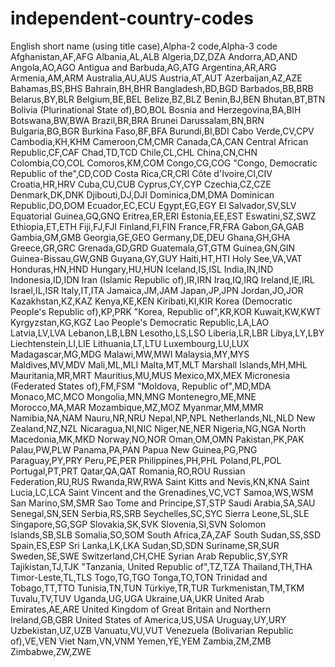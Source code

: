 # independent-country-codes

English short name (using title case),Alpha-2 code,Alpha-3 code
Afghanistan,AF,AFG
Albania,AL,ALB
Algeria,DZ,DZA
Andorra,AD,AND
Angola,AO,AGO
Antigua and Barbuda,AG,ATG
Argentina,AR,ARG
Armenia,AM,ARM
Australia,AU,AUS
Austria,AT,AUT
Azerbaijan,AZ,AZE
Bahamas,BS,BHS
Bahrain,BH,BHR
Bangladesh,BD,BGD
Barbados,BB,BRB
Belarus,BY,BLR
Belgium,BE,BEL
Belize,BZ,BLZ
Benin,BJ,BEN
Bhutan,BT,BTN
Bolivia (Plurinational State of),BO,BOL
Bosnia and Herzegovina,BA,BIH
Botswana,BW,BWA
Brazil,BR,BRA
Brunei Darussalam,BN,BRN
Bulgaria,BG,BGR
Burkina Faso,BF,BFA
Burundi,BI,BDI
Cabo Verde,CV,CPV
Cambodia,KH,KHM
Cameroon,CM,CMR
Canada,CA,CAN
Central African Republic,CF,CAF
Chad,TD,TCD
Chile,CL,CHL
China,CN,CHN
Colombia,CO,COL
Comoros,KM,COM
Congo,CG,COG
"Congo, Democratic Republic of the",CD,COD
Costa Rica,CR,CRI
Côte d'Ivoire,CI,CIV
Croatia,HR,HRV
Cuba,CU,CUB
Cyprus,CY,CYP
Czechia,CZ,CZE
Denmark,DK,DNK
Djibouti,DJ,DJI
Dominica,DM,DMA
Dominican Republic,DO,DOM
Ecuador,EC,ECU
Egypt,EG,EGY
El Salvador,SV,SLV
Equatorial Guinea,GQ,GNQ
Eritrea,ER,ERI
Estonia,EE,EST
Eswatini,SZ,SWZ
Ethiopia,ET,ETH
Fiji,FJ,FJI
Finland,FI,FIN
France,FR,FRA
Gabon,GA,GAB
Gambia,GM,GMB
Georgia,GE,GEO
Germany,DE,DEU
Ghana,GH,GHA
Greece,GR,GRC
Grenada,GD,GRD
Guatemala,GT,GTM
Guinea,GN,GIN
Guinea-Bissau,GW,GNB
Guyana,GY,GUY
Haiti,HT,HTI
Holy See,VA,VAT
Honduras,HN,HND
Hungary,HU,HUN
Iceland,IS,ISL
India,IN,IND
Indonesia,ID,IDN
Iran (Islamic Republic of),IR,IRN
Iraq,IQ,IRQ
Ireland,IE,IRL
Israel,IL,ISR
Italy,IT,ITA
Jamaica,JM,JAM
Japan,JP,JPN
Jordan,JO,JOR
Kazakhstan,KZ,KAZ
Kenya,KE,KEN
Kiribati,KI,KIR
Korea (Democratic People's Republic of),KP,PRK
"Korea, Republic of",KR,KOR
Kuwait,KW,KWT
Kyrgyzstan,KG,KGZ
Lao People's Democratic Republic,LA,LAO
Latvia,LV,LVA
Lebanon,LB,LBN
Lesotho,LS,LSO
Liberia,LR,LBR
Libya,LY,LBY
Liechtenstein,LI,LIE
Lithuania,LT,LTU
Luxembourg,LU,LUX
Madagascar,MG,MDG
Malawi,MW,MWI
Malaysia,MY,MYS
Maldives,MV,MDV
Mali,ML,MLI
Malta,MT,MLT
Marshall Islands,MH,MHL
Mauritania,MR,MRT
Mauritius,MU,MUS
Mexico,MX,MEX
Micronesia (Federated States of),FM,FSM
"Moldova, Republic of",MD,MDA
Monaco,MC,MCO
Mongolia,MN,MNG
Montenegro,ME,MNE
Morocco,MA,MAR
Mozambique,MZ,MOZ
Myanmar,MM,MMR
Namibia,NA,NAM
Nauru,NR,NRU
Nepal,NP,NPL
Netherlands,NL,NLD
New Zealand,NZ,NZL
Nicaragua,NI,NIC
Niger,NE,NER
Nigeria,NG,NGA
North Macedonia,MK,MKD
Norway,NO,NOR
Oman,OM,OMN
Pakistan,PK,PAK
Palau,PW,PLW
Panama,PA,PAN
Papua New Guinea,PG,PNG
Paraguay,PY,PRY
Peru,PE,PER
Philippines,PH,PHL
Poland,PL,POL
Portugal,PT,PRT
Qatar,QA,QAT
Romania,RO,ROU
Russian Federation,RU,RUS
Rwanda,RW,RWA
Saint Kitts and Nevis,KN,KNA
Saint Lucia,LC,LCA
Saint Vincent and the Grenadines,VC,VCT
Samoa,WS,WSM
San Marino,SM,SMR
Sao Tome and Principe,ST,STP
Saudi Arabia,SA,SAU
Senegal,SN,SEN
Serbia,RS,SRB
Seychelles,SC,SYC
Sierra Leone,SL,SLE
Singapore,SG,SGP
Slovakia,SK,SVK
Slovenia,SI,SVN
Solomon Islands,SB,SLB
Somalia,SO,SOM
South Africa,ZA,ZAF
South Sudan,SS,SSD
Spain,ES,ESP
Sri Lanka,LK,LKA
Sudan,SD,SDN
Suriname,SR,SUR
Sweden,SE,SWE
Switzerland,CH,CHE
Syrian Arab Republic,SY,SYR
Tajikistan,TJ,TJK
"Tanzania, United Republic of",TZ,TZA
Thailand,TH,THA
Timor-Leste,TL,TLS
Togo,TG,TGO
Tonga,TO,TON
Trinidad and Tobago,TT,TTO
Tunisia,TN,TUN
Türkiye,TR,TUR
Turkmenistan,TM,TKM
Tuvalu,TV,TUV
Uganda,UG,UGA
Ukraine,UA,UKR
United Arab Emirates,AE,ARE
United Kingdom of Great Britain and Northern Ireland,GB,GBR
United States of America,US,USA
Uruguay,UY,URY
Uzbekistan,UZ,UZB
Vanuatu,VU,VUT
Venezuela (Bolivarian Republic of),VE,VEN
Viet Nam,VN,VNM
Yemen,YE,YEM
Zambia,ZM,ZMB
Zimbabwe,ZW,ZWE
